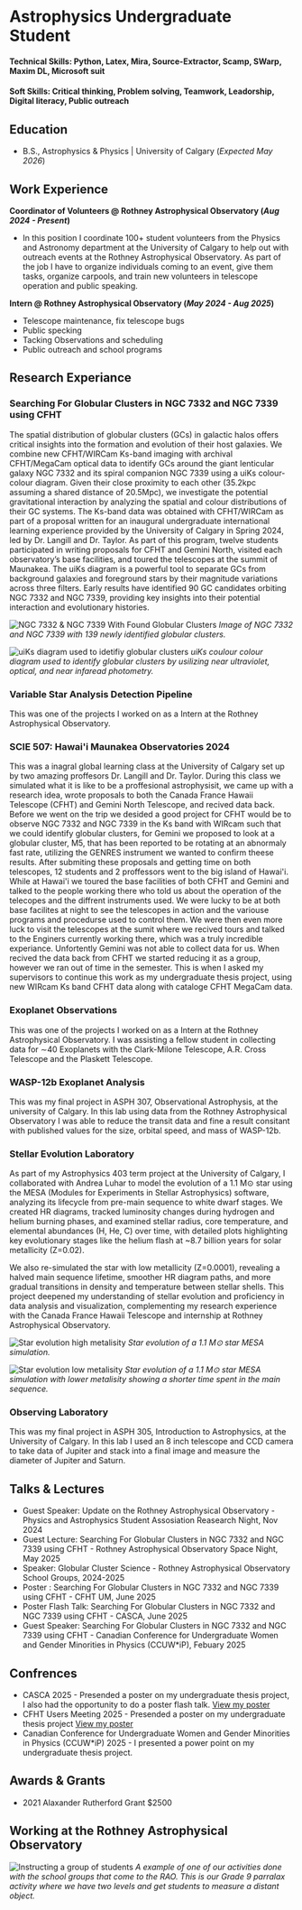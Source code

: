 # Astrophysics Undergraduate Student

#### Technical Skills: Python, Latex, Mira, Source-Extractor, Scamp, SWarp, Maxim DL, Microsoft suit
#### Soft Skills: Critical thinking, Problem solving, Teamwork, Leadorship, Digital literacy, Public outreach

## Education 			        		
- B.S., Astrophysics & Physics | University of Calgary (_Expected May 2026_)

## Work Experience
**Coordinator of Volunteers @ Rothney Astrophysical Observatory (_Aug 2024 - Present_)**
- In this position I coordinate 100+ student volunteers from the Physics and Astronomy department at the University of Calgary to help out with outreach events at the Rothney Astrophysical Observatory. As part of the job I have to organize individuals coming to an event, give them tasks, organize carpools, and train new volunteers in telescope operation and public speaking.

**Intern @ Rothney Astrophysical Observatory (_May 2024 - Aug 2025_)**
- Telescope maintenance, fix telescope bugs
- Public specking
- Tacking Observations and scheduling
- Public outreach and school programs

## Research Experiance
### Searching For Globular Clusters in NGC 7332 and NGC 7339 using CFHT
<!--[Publication](https://www.mdpi.com/1424-8220/22/8/3048) -->

The spatial distribution of globular clusters (GCs) in galactic halos offers critical insights into the formation and evolution of their host galaxies. We combine new CFHT/WIRCam Ks-band imaging with archival CFHT/MegaCam optical data to identify GCs around the giant lenticular galaxy NGC 7332 and its spiral companion NGC 7339 using a uiKs colour-colour diagram. Given their close proximity to each other (35.2kpc assuming a shared distance of 20.5Mpc), we investigate the potential gravitational interaction by analyzing the spatial and colour distributions of their GC systems. The Ks-band data was obtained with CFHT/WIRCam as part of a proposal written for an inaugural undergraduate international learning experience provided by the University of Calgary in Spring 2024, led by Dr. Langill and Dr. Taylor. As part of this program, twelve students participated in writing proposals for CFHT and Gemini North, visited each observatory’s base facilities, and toured the telescopes at the summit of Maunakea. The uiKs diagram is a powerful tool to separate GCs from background galaxies and foreground stars by their magnitude variations across three filters. Early results have identified 90 GC candidates orbiting NGC 7332 and NGC 7339, providing key insights into their potential interaction and evolutionary histories.

![NGC 7332 & NGC 7339 With Found Globular Clusters](/assets/img/NGC7332-7339withgc.png)
*Image of NGC 7332 and NGC 7339 with 139 newly identified globular clusters.*

![uiKs diagram used to idetifiy globular clusters](/assets/img/uiks_cc_diagram_w_labbles.png)
*uiKs coulour colour diagram used to identify globular clusters by usilizing near ultraviolet, optical, and near infaread photometry.*
<!--![EEG Band Discovery](/assets/img/eeg_band_discovery.jpeg)-->

### Variable Star Analysis Detection Pipeline
<!--[Publication](https://www.mdpi.com/1424-8220/22/11/4240)-->

This was one of the projects I worked on as a Intern at the Rothney Astrophysical Observatory.

### SCIE 507: Hawai'i Maunakea Observatories 2024

This was a inagral global learning class at the University of Calgary set up by two amazing proffesors Dr. Langill and Dr. Taylor. During this class we simulated what it is like to be a proffesional astrophysisit, we came up with a research idea, wrote proposals to both the Canada France Hawaii Telescope (CFHT) and Gemini North Telescope, and recived data back. Before we went on the trip we desided a good project for CFHT would be to observe NGC 7332 and NGC 7339 in the Ks band with WIRcam such that we could identify globular clusters, for Gemini we proposed to look at a globular cluster, M5, that has been reported to be rotating at an abnormaly fast rate, utilizing the GENRES instrument we wanted to confirm theese results. After submiting these proposals and getting time on both telescopes, 12 students and 2 proffessors went to the big island of Hawai'i. While at Hawai'i we toured the base facilities of both CFHT and Gemini and talked to the people working there who told us about the operation of the telecopes and the diffrent instruments used. We were lucky to be at both base facilites at night to see the telescopes in action and the variouse programs and procedurse used to control them. We were then even more luck to visit the telescopes at the sumit where we recived tours and talked to the Enginers currently working there, which was a truly incredible experiance. Unfortently Gemini was not able to collect data for us. When recived the data back from CFHT we started reducing it as a group, however we ran out of time in the semester. This is when I asked my supervisors to continue this work as my undergraduate thesis project, using new WIRcam Ks band CFHT data along with cataloge CFHT MegaCam data. 

### Exoplanet Observations 
<!--[Publication](https://www.mdpi.com/1424-8220/22/11/4240)-->

This was one of the projects I worked on as a Intern at the Rothney Astrophysical Observatory. I was assisting a fellow student in collecting data for ∼40 Exoplanets with the Clark-Milone Telescope, A.R. Cross Telescope and the Plaskett Telescope.

### WASP-12b Exoplanet Analysis
<!--[Publication](https://www.mdpi.com/1424-8220/22/11/4240)-->

This was my final project in ASPH 307, Observational Astrophysis, at the university of Calgary. In this lab using data from the Rothney Astrophysical Observatory I was able to reduce the transit data and fine a result consitant with published values for the size, orbital speed, and mass of WASP-12b.

### Stellar Evolution Laboratory 
<!--[Publication](https://www.mdpi.com/1424-8220/22/11/4240)-->

As part of my Astrophysics 403 term project at the University of Calgary, I collaborated with Andrea Luhar to model the evolution of a 1.1 M⊙ star using the MESA (Modules for Experiments in Stellar Astrophysics) software, analyzing its lifecycle from pre-main sequence to white dwarf stages. We created HR diagrams, tracked luminosity changes during hydrogen and helium burning phases, and examined stellar radius, core temperature, and elemental abundances (H, He, C) over time, with detailed plots highlighting key evolutionary stages like the helium flash at ~8.7 billion years for solar metallicity (Z=0.02). 

We also re-simulated the star with low metallicity (Z=0.0001), revealing a halved main sequence lifetime, smoother HR diagram paths, and more gradual transitions in density and temperature between stellar shells. This project deepened my understanding of stellar evolution and proficiency in data analysis and visualization, complementing my research experience with the Canada France Hawaii Telescope and internship at Rothney Astrophysical Observatory.

![Star evolution high metalisity](/assets/img/ASPH403/HRdiagram2(1).png)
*Star evolution of a 1.1 M⊙ star MESA simulation.*

![Star evolution low metalisity](/assets/img/ASPH403/HRdiagram2.png)
*Star evolution of a 1.1 M⊙ star MESA simulation with lower metalisity showing a shorter time spent in the main sequence.*




### Observing Laboratory 
<!--[Publication](https://www.mdpi.com/1424-8220/22/11/4240)-->

This was my final project in ASPH 305, Introduction to Astrophysics, at the University of Calgary. In this lab I used an 8 inch telescope and CCD camera to take data of Jupiter and stack into a final image and measure the diameter of Jupiter and Saturn.

<!--![Bike Study](/assets/img/bike_study.jpeg)-->

## Talks & Lectures
- Guest Speaker: Update on the Rothney Astrophysical Observatory  - Physics and Astrophysics Student Assosiation Reasearch Night, Nov 2024
- Guest Lecture: Searching For Globular Clusters in NGC 7332 and NGC 7339 using CFHT - Rothney Astrophysical Observatory Space Night, May 2025
- Speaker: Globular Cluster Science - Rothney Astrophysical Observatory School Groups, 2024-2025
- Poster :  Searching For Globular Clusters in NGC 7332 and NGC 7339 using CFHT - CFHT UM, June 2025
- Poster Flash Talk:  Searching For Globular Clusters in NGC 7332 and NGC 7339 using CFHT - CASCA, June 2025
- Guest Speaker: Searching For Globular Clusters in NGC 7332 and NGC 7339 using CFHT - Canadian Conference for Undergraduate Women and Gender Minorities in Physics (CCUW*iP), Febuary 2025

<!--- [Data Science YouTube](https://www.youtube.com/channel/UCa9gErQ9AE5jT2DZLjXBIdA)-->

## Confrences
- CASCA 2025 - Presended a poster on my undergraduate thesis project, I also had the opportunity to do a poster flash talk. <a href="/assets/img/HLenz-CASCAPoster.pdf" type="application/pdf" target="_blank">View my poster</a>
- CFHT Users Meeting 2025 - Presended a poster on my undergraduate thesis project <a href="/assets/img/HLenz-CASCAPoster.pdf" type="application/pdf" target="_blank">View my poster</a>
- Canadian Conference for Undergraduate Women and Gender Minorities in Physics (CCUW*iP) 2025 - I presented a power point on my undergraduate thesis project.

## Awards & Grants
- 2021 Alaxander Rutherford Grant $2500

## Working at the Rothney Astrophysical Observatory
![Instructing a group of students](/assets/img/grade9_activity.jpg)
*A example of one of our activities done with the school groups that come to the RAO. This is our Grade 9 parralax activity where we have two levels and get students to measure a distant object.*

<!---## Publications
1. Talebi S., Lary D.J., Wijeratne L. OH., and Lary, T. Modeling Autonomic Pupillary Responses from External Stimuli Using Machine Learning (2019). DOI: 10.26717/BJSTR.2019.20.003446
2. Wijeratne, L.O.; Kiv, D.R.; Aker, A.R.; Talebi, S.; Lary, D.J. Using Machine Learning for the Calibration of Airborne Particulate Sensors. Sensors 2020, 20, 99.
3. Lary, D.J.; Schaefer, D.; Waczak, J.; Aker, A.; Barbosa, A.; Wijeratne, L.O.H.; Talebi, S.; Fernando, B.; Sadler, J.; Lary, T.; Lary, M.D. Autonomous Learning of New Environments with a Robotic Team Employing Hyper-Spectral Remote Sensing, Comprehensive In-Situ Sensing and Machine Learning. Sensors 2021, 21, 2240. https://doi.org/10.3390/s21062240
4. Zhang, Y.; Wijeratne, L.O.H.; Talebi, S.; Lary, D.J. Machine Learning for Light Sensor Calibration. Sensors 2021, 21, 6259. https://doi.org/10.3390/s21186259
5. Talebi, S.; Waczak, J.; Fernando, B.; Sridhar, A.; Lary, D.J. Data-Driven EEG Band Discovery with Decision Trees. Preprints 2022, 2022030145 (doi: 10.20944/preprints202203.0145.v1).
6. Fernando, B.A.; Sridhar, A.; Talebi, S.; Waczak, J.; Lary, D.J. Unsupervised Blink Detection Using Eye Aspect Ratio Values. Preprints 2022, 2022030200 (doi: 10.20944/preprints202203.0200.v1).
7. Talebi, S. et al. Decoding Physical and Cognitive Impacts of PM Concentrations at Ultra-fine Scales, 29 March 2022, PREPRINT (Version 1) available at Research Square [https://doi.org/10.21203/rs.3.rs-1499191/v1]
8. Lary, D.J. et al. (2022). Machine Learning, Big Data, and Spatial Tools: A Combination to Reveal Complex Facts That Impact Environmental Health. In: Faruque, F.S. (eds) Geospatial Technology for Human Well-Being and Health. Springer, Cham. https://doi.org/10.1007/978-3-030-71377-5_12
9. Wijerante, L.O.H. et al. (2022). Advancement in Airborne Particulate Estimation Using Machine Learning. In: Faruque, F.S. (eds) Geospatial Technology for Human Well-Being and Health. Springer, Cham. https://doi.org/10.1007/978-3-030-71377-5_13-->

<!-- - [Data Science Blog](https://medium.com/@shawhin)-->
